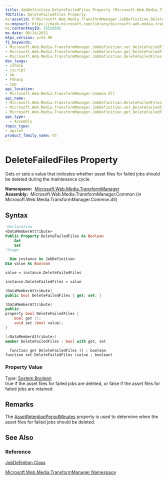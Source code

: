 ```yaml
---
title: JobDefinition.DeleteFailedFiles Property (Microsoft.Web.Media.TransformManager)
TOCTitle: DeleteFailedFiles Property
ms:assetid: P:Microsoft.Web.Media.TransformManager.JobDefinition.DeleteFailedFiles
ms:mtpsurl: https://msdn.microsoft.com/library/microsoft.web.media.transformmanager.jobdefinition.deletefailedfiles(v=VS.90)
ms:contentKeyID: 35520592
ms.date: 06/14/2012
mtps_version: v=VS.90
f1_keywords:
- Microsoft.Web.Media.TransformManager.JobDefinition.set_DeleteFailedFiles
- Microsoft.Web.Media.TransformManager.JobDefinition.get_DeleteFailedFiles
- Microsoft.Web.Media.TransformManager.JobDefinition.DeleteFailedFiles
dev_langs:
- csharp
- jscript
- vb
- FSharp
- cpp
api_location:
- Microsoft.Web.Media.TransformManager.Common.dll
api_name:
- Microsoft.Web.Media.TransformManager.JobDefinition.DeleteFailedFiles
- Microsoft.Web.Media.TransformManager.JobDefinition.set_DeleteFailedFiles
- Microsoft.Web.Media.TransformManager.JobDefinition.get_DeleteFailedFiles
api_type:
  - Assembly
topic_type:
- apiref
product_family_name: VS
---
```


# DeleteFailedFiles Property

Gets or sets a value that indicates whether asset files for failed jobs should be deleted during the maintenance cycle.

**Namespace:**  [Microsoft.Web.Media.TransformManager](microsoft-web-media-transformmanager-namespace.md)  
**Assembly:**  Microsoft.Web.Media.TransformManager.Common (in Microsoft.Web.Media.TransformManager.Common.dll)

## Syntax

```vb
'Declaration
<DataMemberAttribute> _
Public Property DeleteFailedFiles As Boolean
    Get
    Set
'Usage

  Dim instance As JobDefinition
Dim value As Boolean

value = instance.DeleteFailedFiles

instance.DeleteFailedFiles = value
```

```csharp
[DataMemberAttribute]
public bool DeleteFailedFiles { get; set; }
```

```cpp
[DataMemberAttribute]
public:
property bool DeleteFailedFiles {
    bool get ();
    void set (bool value);
}
```

``` fsharp
[<DataMemberAttribute>]
member DeleteFailedFiles : bool with get, set
```

```jscript
  function get DeleteFailedFiles () : boolean
function set DeleteFailedFiles (value : boolean)
```

### Property Value

Type: [System.Boolean](https://msdn.microsoft.com/library/a28wyd50)  
true if the asset files for failed jobs are deleted, or false if the asset files for failed jobs are retained.  

## Remarks

The [AssetRetentionPeriodMinutes](jobdefinition-assetretentionperiodminutes-property-microsoft-web-media-transformmanager.md) property is used to determine when the asset files for failed jobs should be deleted.

## See Also

### Reference

[JobDefinition Class](jobdefinition-class-microsoft-web-media-transformmanager.md)

[Microsoft.Web.Media.TransformManager Namespace](microsoft-web-media-transformmanager-namespace.md)
